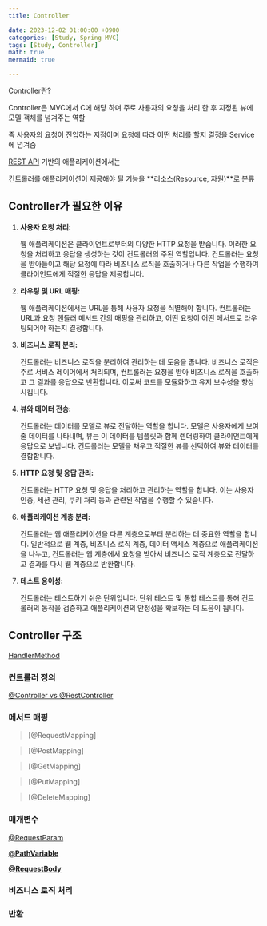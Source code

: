 ```yaml
---
title: Controller

date: 2023-12-02 01:00:00 +0900
categories: [Study, Spring MVC]
tags: [Study, Controller]
math: true
mermaid: true

---
```


Controller란?


Controller은 MVC에서 C에 해당 하며 주로 사용자의 요청을 처리 한 후 지정된 뷰에 모델 객체를 넘겨주는 역할

즉 사용자의 요청이 진입하는 지점이며 요청에 따라 어떤 처리를 할지 결정을 Service에 넘겨줌

[REST API](https://www.notion.so/RestAPI-233260dba97242e6a9d35dc72aeeb35a?pvs=21) 기반의 애플리케이션에서는 

컨트롤러를  애플리케이션이 제공해야 될 기능을 **리소스(Resource, 자원)**로 분류

## Controller가 필요한 이유

1. **사용자 요청 처리:** 
    
    웹 애플리케이션은 클라이언트로부터의 다양한 HTTP 요청을 받습니다. 이러한 요청을 처리하고 응답을 생성하는 것이 컨트롤러의 주된 역할입니다. 컨트롤러는 요청을 받아들이고 해당 요청에 따라 비즈니스 로직을 호출하거나 다른 작업을 수행하여 클라이언트에게 적절한 응답을 제공합니다.
    
2. **라우팅 및 URL 매핑:** 
    
    웹 애플리케이션에서는 URL을 통해 사용자 요청을 식별해야 합니다. 컨트롤러는 URL과 요청 핸들러 메서드 간의 매핑을 관리하고, 어떤 요청이 어떤 메서드로 라우팅되어야 하는지 결정합니다.
    
3. **비즈니스 로직 분리:** 
    
    컨트롤러는 비즈니스 로직을 분리하여 관리하는 데 도움을 줍니다. 비즈니스 로직은 주로 서비스 레이어에서 처리되며, 컨트롤러는 요청을 받아 비즈니스 로직을 호출하고 그 결과를 응답으로 반환합니다. 이로써 코드를 모듈화하고 유지 보수성을 향상시킵니다.
    
4. **뷰와 데이터 전송:** 
    
    컨트롤러는 데이터를 모델로 뷰로 전달하는 역할을 합니다. 모델은 사용자에게 보여줄 데이터를 나타내며, 뷰는 이 데이터를 템플릿과 함께 렌더링하여 클라이언트에게 응답으로 보냅니다. 컨트롤러는 모델을 채우고 적절한 뷰를 선택하여 뷰와 데이터를 결합합니다.
    
5. **HTTP 요청 및 응답 관리:** 
    
    컨트롤러는 HTTP 요청 및 응답을 처리하고 관리하는 역할을 합니다. 이는 사용자 인증, 세션 관리, 쿠키 처리 등과 관련된 작업을 수행할 수 있습니다.
    
6. **애플리케이션 계층 분리:**
    
     컨트롤러는 웹 애플리케이션을 다른 계층으로부터 분리하는 데 중요한 역할을 합니다. 일반적으로 웹 계층, 비즈니스 로직 계층, 데이터 액세스 계층으로 애플리케이션을 나누고, 컨트롤러는 웹 계층에서 요청을 받아서 비즈니스 로직 계층으로 전달하고 결과를 다시 웹 계층으로 반환합니다.
    
7. **테스트 용이성:** 
    
    컨트롤러는 테스트하기 쉬운 단위입니다. 단위 테스트 및 통합 테스트를 통해 컨트롤러의 동작을 검증하고 애플리케이션의 안정성을 확보하는 데 도움이 됩니다.


## ****Controller 구조****

[HandlerMethod](https://ararp1006.github.io/posts/HandlerMethod/)

### **컨트롤러 정의**

[@Controller vs @RestController](https://ararp1006.github.io/posts/2023-12-01-@Controller-vs-@RestController/)

### **메서드 매핑**

> [@RequestMapping]

> [@PostMapping]

> [@GetMapping]

> [@PutMapping]

> [@DeleteMapping]

### **매개변수**

[@RequestParam](https://www.notion.so/RequestParam-370ef7285ca742318843939083f4bd8d?pvs=21)

[@**PathVariable**](https://www.notion.so/PathVariable-86e5cfc437d5401993f8db03f37998f7?pvs=21)

[**@RequestBody**](https://www.notion.so/RequestBody-938c2ed1e94646d5862206c9dc94ef2e?pvs=21)

### **비즈니스 로직 처리**

### 반환

